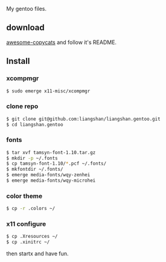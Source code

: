 My gentoo files.

## download

[awesome-copycats](https://github.com/copycat-killer/awesome-copycats) and follow it's README.


## Install

### xcompmgr

```bash
$ sudo emerge x11-misc/xcompmgr
```

### clone repo

```bash
$ git clone git@github.com:liangshan/liangshan.gentoo.git
$ cd liangshan.gentoo
```

### fonts

```bash
$ tar xvf tamsyn-font-1.10.tar.gz
$ mkdir -p ~/.fonts
$ cp tamsyn-font-1.10/*.pcf ~/.fonts/
$ mkfontdir ~/.fonts/ 
$ emerge media-fonts/wqy-zenhei
$ emerge media-fonts/wqy-microhei
```

### color theme

```bash
$ cp -r .colors ~/
```

### x11 configure

```bash
$ cp .Xresources ~/
$ cp .xinitrc ~/
```

then startx and have fun.
